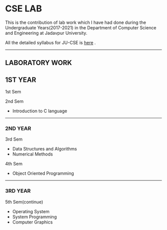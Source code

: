 # CSE LAB

This is the contribution of lab work which I have had done during the Undergraduate Years(2017-2021) in the Department of Computer Science and Engineering at Jadavpur University.

All the detailed syllabus for JU-CSE is [here](http://www.jaduniv.edu.in/upload_files/course_file/1408615750-1.pdf) .

---

## LABORATORY WORK

## 1ST YEAR

1st Sem

2nd Sem
 * Introduction to C language
 
---

### 2ND YEAR
							
3rd Sem 
 * Data Structures and Algorithms
 * Numerical Methods

4th Sem
 * Object Oriented Programming

---

### 3RD YEAR

5th Sem(continue)
 * Operating System
 * System Programming
 * Computer Graphics 



 

